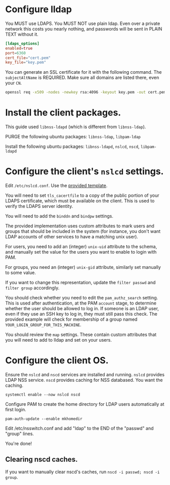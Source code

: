 # Configure lldap

You MUST use LDAPS. You MUST NOT use plain ldap. Even over a private network
this costs you nearly nothing, and passwords will be sent in PLAIN TEXT without
it.

```toml
[ldaps_options]
enabled=true
port=6360
cert_file="cert.pem"
key_file="key.pem"
```

You can generate an SSL certificate for it with the following command. The
`subjectAltName` is REQUIRED. Make sure all domains are listed there, even your
`CN`.

```sh
openssl req -x509 -nodes -newkey rsa:4096 -keyout key.pem -out cert.pem -sha256 -days 36500 -nodes -subj "/CN=lldap.example.net" -addext "subjectAltName = DNS:lldap.example.net"
```

# Install the client packages.

This guide used `libnss-ldapd` (which is different from `libnss-ldap`).

PURGE the following ubuntu packages: `libnss-ldap`, `libpam-ldap`

Install the following ubuntu packages: `libnss-ldapd`, `nslcd`, `nscd`, `libpam-ldapd`

# Configure the client's `nslcd` settings.

Edit `/etc/nslcd.conf`. Use the [provided template](./nslcd.conf).

You will need to set `tls_cacertfile` to a copy of the public portion of your
LDAPS certificate, which must be available on the client. This is used to
verify the LDAPS server identity.

You will need to add the `binddn` and `bindpw` settings.

The provided implementation uses custom attributes to mark users and groups
that should be included in the system (for instance, you don't want LDAP
accounts of other services to have a matching unix user).

For users, you need to add an (integer) `unix-uid` attribute to the schema, and
manually set the value for the users you want to enable to login with PAM.

For groups, you need an (integer) `unix-gid` attribute, similarly set manually
to some value.

If you want to change this representation, update the `filter passwd` and
`filter group` accordingly.

You should check whether you need to edit the `pam_authz_search` setting. This
is used after authentication, at the PAM `account` stage, to determine whether
the user should be allowed to log in. If someone is an LDAP user, even if they
use an SSH key to log in, they must still pass this check. The provided example
will check for membership of a group named `YOUR_LOGIN_GROUP_FOR_THIS_MACHINE`.

You should review the `map` settings. These contain custom attributes that you
will need to add to lldap and set on your users.

# Configure the client OS.

Ensure the `nslcd` and `nscd` services are installed and running. `nslcd`
provides LDAP NSS service. `nscd` provides caching for NSS databased. You want
the caching.

```
systemctl enable --now nslcd nscd
```

Configure PAM to create the home directory for LDAP users automatically at
first login.

```
pam-auth-update --enable mkhomedir
```

Edit /etc/nsswitch.conf and add "ldap" to the END of the "passwd" and "group"
lines.

You're done!

## Clearing nscd caches.

If you want to manually clear nscd's caches, run `nscd -i passwd; nscd -i group`.

[scripting]: https://github.com/lldap/lldap/blob/main/docs/scripting.md

